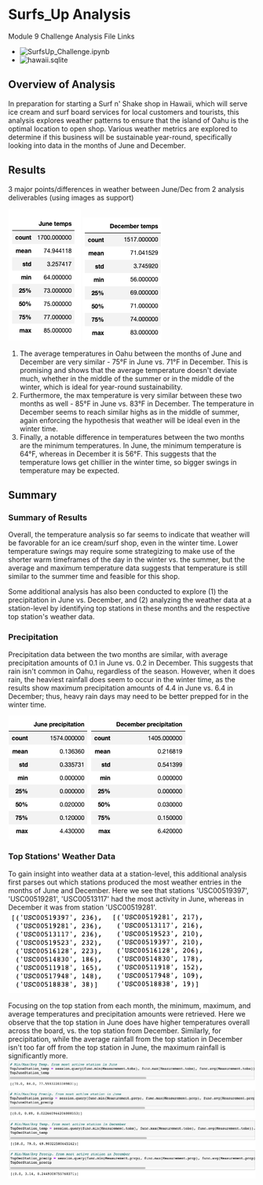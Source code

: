 # Surfs_Up Analysis
Module 9 Challenge Analysis File Links
- ![SurfsUp_Challenge.ipynb](https://github.com/aseo67/surfs_up/blob/main/SurfsUp_Challenge.ipynb)
- ![hawaii.sqlite](https://github.com/aseo67/surfs_up/blob/main/hawaii.sqlite)

## Overview of Analysis
In preparation for starting a Surf n' Shake shop in Hawaii, which will serve ice cream and surf board services for local customers and tourists, this analysis explores weather patterns to ensure that the island of Oahu is the optimal location to open shop. Various weather metrics are explored to determine if this business will be sustainable year-round, specifically looking into data in the months of June and December. 

## Results
3 major points/differences in weather between June/Dec from 2 analysis deliverables (using images as support)

![Screenshot](https://github.com/aseo67/surfs_up/blob/main/Screenshot_June%20Temps%20Stats.png)
![Screenshot](https://github.com/aseo67/surfs_up/blob/main/Screenshot_Dec%20Temps%20Stats.png) 

1. The average temperatures in Oahu between the months of June and December are very similar - 75°F in June vs. 71°F in December. This is promising and shows that the average temperature doesn't deviate much, whether in the middle of the summer or in the middle of the winter, which is ideal for year-round sustainability. 
2. Furthermore, the max temperature is very similar between these two months as well - 85°F in June vs. 83°F in December. The temperature in December seems to reach similar highs as in the middle of summer, again enforcing the hypothesis that weather will be ideal even in the winter time. 
3. Finally, a notable difference in temperatures between the two months are the minimum temperatures. In June, the minimum temperature is 64°F, whereas in December it is 56°F. This suggests that the temperature lows get chillier in the winter time, so bigger swings in temperature may be expected. 

## Summary
### Summary of Results
Overall, the temperature analysis so far seems to indicate that weather will be favorable for an ice cream/surf shop, even in the winter time. Lower temperature swings may require some strategizing to make use of the shorter warm timeframes of the day in the winter vs. the summer, but the average and maximum temperature data suggests that temperature is still similar to the summer time and feasible for this shop. 

Some additional analysis has also been conducted to explore (1) the precipitation in June vs. December, and (2) analyzing the weather data at a station-level by identifying top stations in these months and the respective top station's weather data. 

### Precipitation
Precipitation data between the two months are similar, with average precipitation amounts of 0.1 in June vs. 0.2 in December. This suggests that rain isn't common in Oahu, regardless of the season. However, when it does rain, the heaviest rainfall does seem to occur in the winter time, as the results show maximum precipitation amounts of 4.4 in June vs. 6.4 in December; thus, heavy rain days may need to be better prepped for in the winter time. 

![Screenshot](https://github.com/aseo67/surfs_up/blob/main/Screenshot_June%20Precip%20Stats.png)
![Screenshot](https://github.com/aseo67/surfs_up/blob/main/Screenshot_Dec%20Precip%20Stats.png)

### Top Stations' Weather Data
To gain insight into weather data at a station-level, this additional analysis first parses out which stations produced the most weather entries in the months of June and December. Here we see that stations 'USC00519397', 'USC00519281', 'USC00513117' had the most activity in June, whereas in December it was from station 'USC00519281'.
![Screenshot](https://github.com/aseo67/surfs_up/blob/main/Screenshot_June%20Active%20Stations.png)
![Screenshot](https://github.com/aseo67/surfs_up/blob/main/Screenshot_Dec%20Active%20Stations.png)

Focusing on the top station from each month, the minimum, maximum, and average temperatures and precipitation amounts were retrieved. Here we observe that the top station in June does have higher temperatures overall across the board, vs. the top station from December. Similarly, for precipitation, while the average rainfall from the top station in December isn't too far off from the top station in June, the maximum rainfall is significantly more. 
![Screenshot](https://github.com/aseo67/surfs_up/blob/main/Screenshot_June%20Top%20Station%20Stats.png)
![Screenshot](https://github.com/aseo67/surfs_up/blob/main/Screenshot_Dec%20Top%20Station%20Stats.png)

